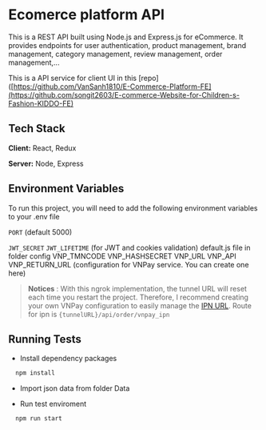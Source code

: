 
# Ecomerce platform API

This is a REST API built using Node.js and Express.js for eCommerce. It provides endpoints for user authentication, product management, brand management, category management, review management, order management,...

This is a API service for client UI in this [repo]([https://github.com/VanSanh1810/E-Commerce-Platform-FE](https://github.com/songit2603/E-commerce-Website-for-Children-s-Fashion-KIDDO-FE)

## Tech Stack

**Client:** React, Redux

**Server:** Node, Express

## Environment Variables

To run this project, you will need to add the following environment variables to your .env file

`PORT` (default 5000)

`JWT_SECRET`
`JWT_LIFETIME` (for JWT and cookies validation)
default.js file in folder config
VNP_TMNCODE VNP_HASHSECRET VNP_URL VNP_API VNP_RETURN_URL (configuration for VNPay service. You can create one here)
> **Notices** : With this ngrok implementation, the tunnel URL will reset each time you restart the project. Therefore, I recommend creating your own VNPay configuration to easily manage the [IPN URL](https://sandbox.vnpayment.vn/apis/docs/thanh-toan-pay/pay.html). Route for ipn is `{tunnelURL}/api/order/vnpay_ipn`


## Running Tests

- Install dependency packages

```bash
  npm install
```

- Import json data from folder Data


- Run test enviroment

```bash
  npm run start
```
